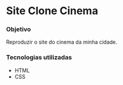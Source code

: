 # Site Clone Cinema

### Objetivo

Reproduzir o site do cinema da minha cidade.

### Tecnologias utilizadas

- HTML
- CSS


